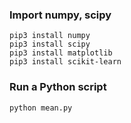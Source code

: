 ### Import numpy, scipy
    pip3 install numpy
    pip3 install scipy
    pip3 install matplotlib
    pip3 install scikit-learn
    
### Run a Python script
    python mean.py
    

